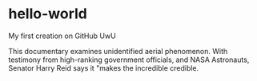 # hello-world
My first creation on GitHub UwU

This documentary examines unidentified aerial phenomenon. With testimony from high-ranking government officials, and NASA Astronauts, Senator Harry Reid says it "makes the incredible credible.
